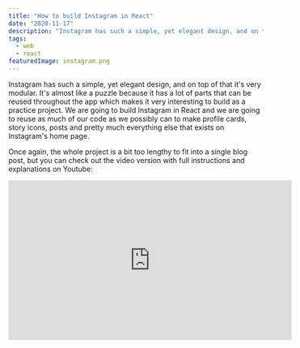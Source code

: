 ```yaml
---
title: "How to build Instagram in React"
date: "2020-11-17"
description: "Instagram has such a simple, yet elegant design, and on top of that it's very modular. It's almost like a puzzle because it has a lot of parts that can be reused throughout the app which makes it very interesting to build as a practice project. We are going to build Instagram in React and we are going to reuse as much of our code as we possibly can to make profile cards, story icons, posts and pretty much everything else that exists on Instagram's home page."
tags:
  - web
  - react
featuredImage: instagram.png
---
```


Instagram has such a simple, yet elegant design, and on top of that it's very modular. It's almost like a puzzle because it has a lot of parts that can be reused throughout the app which makes it very interesting to build as a practice project. We are going to build Instagram in React and we are going to reuse as much of our code as we possibly can to make profile cards, story icons, posts and pretty much everything else that exists on Instagram's home page.

Once again, the whole project is a bit too lengthy to fit into a single blog post, but you can check out the video version with full instructions and explanations on Youtube:

<iframe width="560" height="315" src="https://www.youtube.com/embed/6sFTbTAVn5M" frameborder="0" allow="accelerometer; autoplay; encrypted-media; gyroscope; picture-in-picture" allowfullscreen></iframe>

